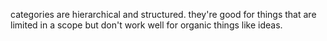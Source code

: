 categories are hierarchical and structured. they're good for things that are limited in a scope but don't work well for organic things like ideas.
